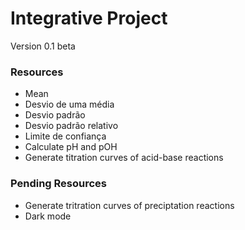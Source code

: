 # Integrative Project
Version 0.1 beta

### Resources
* Mean
* Desvio de uma média
* Desvio padrão
* Desvio padrão relativo
* Limite de confiança
* Calculate pH and pOH
* Generate titration curves of acid-base reactions

### Pending Resources
* Generate tritration curves of preciptation reactions
* Dark mode
